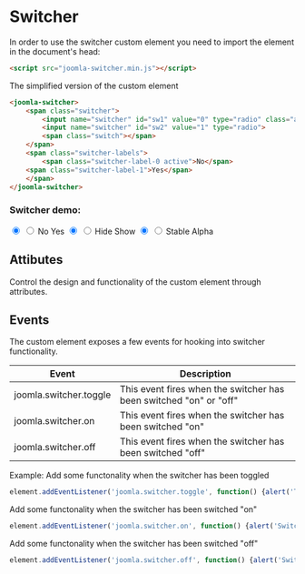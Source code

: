 # Switcher

In order to use the switcher custom element you need to import the element in the document's head:
```html
<script src="joomla-switcher.min.js"></script>
```

The simplified version of the custom element
```html
<joomla-switcher>
	<span class="switcher">
		<input name="switcher" id="sw1" value="0" type="radio" class="active" checked>
		<input name="switcher" id="sw2" value="1" type="radio">
		<span class="switch"></span>
	</span>
	<span class="switcher-labels">
		<span class="switcher-label-0 active">No</span>
	<span class="switcher-label-1">Yes</span>
	</span>
</joomla-switcher>

```

### Switcher demo:
<joomla-switcher>
	<span class="switcher">
		<input name="switcher1" id="sw12" value="0" type="radio" class="active" checked>
		<input name="switcher1" id="sw22" value="1" type="radio">
		<span class="switch"></span>
	</span>
	<span class="switcher-labels">
		<span class="switcher-label-0 active">No</span>
		<span class="switcher-label-1">Yes</span>
	</span>
</joomla-switcher>

<joomla-switcher>
	<span class="switcher switcher-primary">
		<input name="switcher2" id="sw13" value="0" type="radio" class="active" checked>
		<input name="switcher2" id="sw23" value="1" type="radio">
		<span class="switch"></span>
	</span>
	<span class="switcher-labels">
		<span class="switcher-label-0 active">Hide</span>
		<span class="switcher-label-1">Show</span>
	</span>
</joomla-switcher>

<joomla-switcher>
	<span class="switcher switcher-danger">
		<input name="switcher3" id="sw14" value="0" type="radio" class="active" checked>
		<input name="switcher3" id="sw24" value="1" type="radio">
		<span class="switch"></span>
	</span>
	<span class="switcher-labels">
		<span class="switcher-label-0 active">Stable</span>
		<span class="switcher-label-1">Alpha</span>
	</span>
</joomla-switcher>

## Attibutes
Control the design and functionality of the custom element through attributes.

## Events
The custom element exposes a few events for hooking into switcher functionality.


|Event					|Description								     												|
|-----------------------|-----------------------------------------------------------------------------------------------|
|joomla.switcher.toggle	|This event fires when the switcher has been switched "on" or "off"								|
|joomla.switcher.on		|This event fires when the switcher has been switched "on"										|
|joomla.switcher.off	|This event fires when the switcher has been switched "off"										|


Example:
Add some functonality when the switcher has been toggled
```js
element.addEventListener('joomla.switcher.toggle', function() {alert('Toggled!')} )
```

Add some functonality when the switcher has been switched "on"
```js
element.addEventListener('joomla.switcher.on', function() {alert('Switched on!')} )
```

Add some functonality when the switcher has been switched "off"
```js
element.addEventListener('joomla.switcher.off', function() {alert('Switched off!')} )
```
